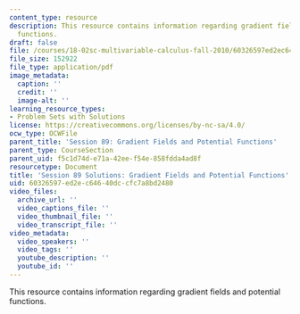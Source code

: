 ```yaml
---
content_type: resource
description: This resource contains information regarding gradient fields and potential
  functions.
draft: false
file: /courses/18-02sc-multivariable-calculus-fall-2010/60326597ed2ec64640dccfc7a8bd2480_MIT18_02SC_pb_89_comb.pdf
file_size: 152922
file_type: application/pdf
image_metadata:
  caption: ''
  credit: ''
  image-alt: ''
learning_resource_types:
- Problem Sets with Solutions
license: https://creativecommons.org/licenses/by-nc-sa/4.0/
ocw_type: OCWFile
parent_title: 'Session 89: Gradient Fields and Potential Functions'
parent_type: CourseSection
parent_uid: f5c1d74d-e71a-42ee-f54e-858fdda4ad8f
resourcetype: Document
title: 'Session 89 Solutions: Gradient Fields and Potential Functions'
uid: 60326597-ed2e-c646-40dc-cfc7a8bd2480
video_files:
  archive_url: ''
  video_captions_file: ''
  video_thumbnail_file: ''
  video_transcript_file: ''
video_metadata:
  video_speakers: ''
  video_tags: ''
  youtube_description: ''
  youtube_id: ''
---
```

This resource contains information regarding gradient fields and potential functions.